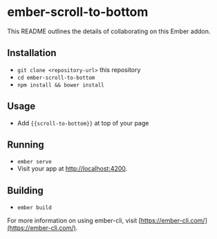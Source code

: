 # ember-scroll-to-bottom

This README outlines the details of collaborating on this Ember addon.

## Installation

* `git clone <repository-url>` this repository
* `cd ember-scroll-to-bottom`
* `npm install && bower install`

## Usage

* Add `{{scroll-to-bottom}}` at top of your page

## Running

* `ember serve`
* Visit your app at [http://localhost:4200](http://localhost:4200).

## Building

* `ember build`

For more information on using ember-cli, visit [https://ember-cli.com/](https://ember-cli.com/).
